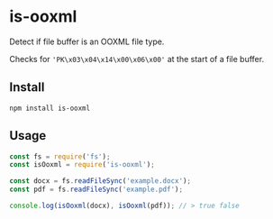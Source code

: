 # is-ooxml
Detect if file buffer is an OOXML file type.  

Checks for `'PK\x03\x04\x14\x00\x06\x00'` at the start of a file buffer.

## Install

```
npm install is-ooxml
```

## Usage

```js
const fs = require('fs');
const isOoxml = require('is-ooxml');

const docx = fs.readFileSync('example.docx');
const pdf = fs.readFileSync('example.pdf');

console.log(isOoxml(docx), isOoxml(pdf)); // > true false
```
